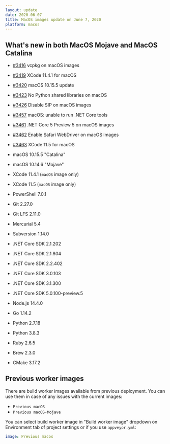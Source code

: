 ```yaml
---
layout: update
date: 2020-06-07
title: MacOS images update on June 7, 2020
platform: macos
---
```


## What's new in both MacOS Mojave and MacOS Catalina

* [#3416](https://github.com/appveyor/ci/issues/3416) vcpkg on macOS images
* [#3419](https://github.com/appveyor/ci/issues/3419) XCode 11.4.1 for macOS
* [#3420](https://github.com/appveyor/ci/issues/3420) macOS 10.15.5 update
* [#3423](https://github.com/appveyor/ci/issues/3423) No Python shared libraries on macOS
* [#3426](https://github.com/appveyor/ci/issues/3426) Disable SIP on macOS images
* [#3457](https://github.com/appveyor/ci/issues/3457) macOS: unable to run .NET Core tools
* [#3461](https://github.com/appveyor/ci/issues/3461) .NET Core 5 Preview 5 on macOS images
* [#3462](https://github.com/appveyor/ci/issues/3462) Enable Safari WebDriver on macOS images
* [#3463](https://github.com/appveyor/ci/issues/3463) XCode 11.5 for macOS

* macOS 10.15.5 "Catalina"
* macOS 10.14.6 "Mojave"
* XCode 11.4.1 (`macOS` image only)
* XCode 11.5 (`macOS` image only)
* PowerShell 7.0.1
* Git 2.27.0
* Git LFS 2.11.0
* Mercurial 5.4
* Subversion 1.14.0
* .NET Core SDK 2.1.202
* .NET Core SDK 2.1.804
* .NET Core SDK 2.2.402
* .NET Core SDK 3.0.103
* .NET Core SDK 3.1.300
* .NET Core SDK 5.0.100-preview.5
* Node.js 14.4.0
* Go 1.14.2
* Python 2.7.18
* Python 3.8.3
* Ruby 2.6.5
* Brew 2.3.0
* CMake 3.17.2

## Previous worker images

There are build worker images available from previous deployment. You can use them in case of any issues with the current images:

* `Previous macOS`
* `Previous macOS-Mojave`

You can select build worker image in "Build worker image" dropdown on Environment tab of project settings or if you use `appveyor.yml`:

```yaml
image: Previous macos
```
